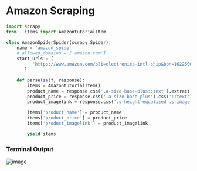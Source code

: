 # Amazon Scraping

```python
import scrapy
from ..items import AmazontutorialItem

class AmazonSpiderSpider(scrapy.Spider):
    name = 'amazon_spider'
    # allowed_domains = ['amazon.com']
    start_urls = [
          'https://www.amazon.com/s?i=electronics-intl-ship&bbn=16225009011&rh=n%3A3248684011&dc&ds=v1%3AI91B%2BdZTSA96JFKRasp6HXQXmnwcDXjnGP3sdGiHpdM&qid=1663938140&ref=sr_ex_n_1'
       ]

    def parse(self, response):
        items = AmazontutorialItem()
        product_name = response.css('.a-size-base-plus::text').extract()
        product_price = response.css('.a-size-base-plus').css('::text').extract()
        product_imagelink = response.css('.s-height-equalized .s-image::attr(src)').extract()

        items['product_name'] = product_name
        items['product_price'] = product_price
        items['product_imagelink'] = product_imagelink

        yield items

```

### Terminal Output
![image](https://user-images.githubusercontent.com/80588277/192127604-41e910ca-6af6-4bfe-a692-84adf58b8066.png)
